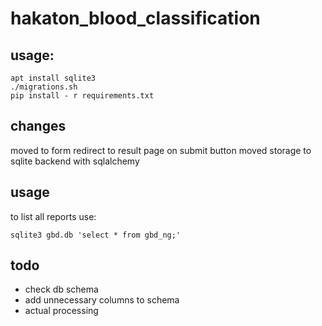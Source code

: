 # hakaton_blood_classification

## usage:
```
apt install sqlite3
./migrations.sh
pip install - r requirements.txt
```
## changes
moved to form
redirect to result page on submit button
moved storage to sqlite backend with sqlalchemy
## usage 
to list all reports use:
```
sqlite3 gbd.db 'select * from gbd_ng;'
```
## todo
- check db schema 
- add unnecessary columns to schema 
- actual processing
